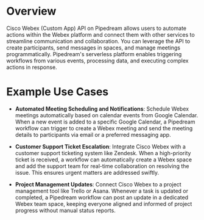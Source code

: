 # Overview

Cisco Webex (Custom App) API on Pipedream allows users to automate actions within the Webex platform and connect them with other services to streamline communication and collaboration. You can leverage the API to create participants, send messages in spaces, and manage meetings programmatically. Pipedream's serverless platform enables triggering workflows from various events, processing data, and executing complex actions in response.

# Example Use Cases

- **Automated Meeting Scheduling and Notifications**: Schedule Webex meetings automatically based on calendar events from Google Calendar. When a new event is added to a specific Google Calendar, a Pipedream workflow can trigger to create a Webex meeting and send the meeting details to participants via email or a preferred messaging app.

- **Customer Support Ticket Escalation**: Integrate Cisco Webex with a customer support ticketing system like Zendesk. When a high-priority ticket is received, a workflow can automatically create a Webex space and add the support team for real-time collaboration on resolving the issue. This ensures urgent matters are addressed swiftly.

- **Project Management Updates**: Connect Cisco Webex to a project management tool like Trello or Asana. Whenever a task is updated or completed, a Pipedream workflow can post an update in a dedicated Webex team space, keeping everyone aligned and informed of project progress without manual status reports.
